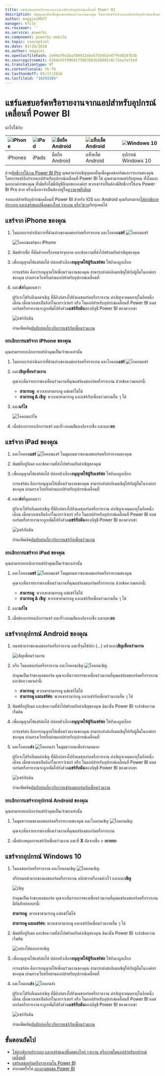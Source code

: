 ```yaml
---
title: แชร์แดชบอร์ดหรือรายงานจากแอปสำหรับอุปกรณ์เคลื่อนที่ Power BI
description: เชิญบุคคลอื่นเพื่อดูแดชบอร์ดและรายงานของคุณ โดยการแชร์ลิงก์จากแอปสำหรับอุปกรณ์เคลื่อนที่ Power BI เรียนรู้วิธีการ
author: maggiesMSFT
manager: kfile
ms.reviewer: ''
ms.service: powerbi
ms.component: powerbi-mobile
ms.topic: conceptual
ms.date: 03/20/2018
ms.author: maggies
ms.openlocfilehash: 2e09af0a2baf00932ebe57d34b2e47f6d0287b3b
ms.sourcegitcommit: 638de55f996d177063561b36d95c8c71ea7af3ed
ms.translationtype: HT
ms.contentlocale: th-TH
ms.lasthandoff: 05/17/2018
ms.locfileid: "34293386"
---
```

# <a name="share-a-dashboard-or-report-from-the-power-bi-mobile-apps"></a>แชร์แดชบอร์ดหรือรายงานจากแอปสำหรับอุปกรณ์เคลื่อนที่ Power BI
นำไปใช้กับ:

| ![iPhone](media/mobile-share-dashboard-from-the-mobile-apps/iphone-logo-50-px.png) | ![iPad](media/mobile-share-dashboard-from-the-mobile-apps/ipad-logo-50-px.png) | ![มือถือ Android](media/mobile-share-dashboard-from-the-mobile-apps/android-phone-logo-50-px.png) | ![แท็บเล็ต Android](media/mobile-share-dashboard-from-the-mobile-apps/android-tablet-logo-50-px.png) | ![Windows 10](media/mobile-share-dashboard-from-the-mobile-apps/win-10-logo-50-px.png) |
|:--- |:--- |:--- |:--- |:--- |
| iPhones |iPads |มือถือ Android |แท็บเล็ต Android |อุปกรณ์ Windows 10 |

ด้วย[สิทธิ์การใช้งาน Power BI Pro](service-free-vs-pro.md) คุณสามารถเชิญบุคคลอื่นเพื่อดูแดชบอร์ดและรายงานของคุณ โดยการแชร์ลิงก์จากแอปสำหรับอุปกรณ์เคลื่อนที่ Power BI ได้ คุณสามารถแชร์กับทุกคน ทั้งในและนอกองค์กรของคุณ ทั้งมีหรือไม่มีบัญชีอีเมลขององค์กร พวกเขาจำเป็นต้องมีสิทธิ์การใช้งาน Power BI Pro ด้วย หรือเนื้อหาจำเป็นต้องอยู่ใน[ความจุพรีเมียม](service-premium.md)

จากแอปสำหรับอุปกรณ์เคลื่อนที่ Power BI สำหรับ iOS และ Android คุณยังสามารถ[ใส่คำอธิบายประกอบ และแชร์สแนปช็อตของไทล์ รายงาน หรือวิชวล](mobile-annotate-and-share-a-tile-from-the-mobile-apps.md)กับทุกคนได้ 

## <a name="share-from-your-iphone"></a>แชร์จาก iPhone ของคุณ
1. ในแถบการดำเนินการที่ด้านล่างของแดชบอร์ดหรือรายงาน แตะไอคอน**แชร์** ![ไอคอนแชร์](media/mobile-share-dashboard-from-the-mobile-apps/power-bi-iphone-share-dashboard-icon.png)
   
   ![ไอคอนแชร์ของ iPhone](media/mobile-share-dashboard-from-the-mobile-apps/power-bi-iphone-dashboard-invite.png)
2. พิมพ์รายชื่อ ที่คั่นด้วยเครื่องหมายจุลภาค และข้อความที่ส่งไปพร้อมกับคำเชิญของคุณ
3. เพื่ออนุญาตให้แชร์ต่อได้ ปล่อยตัวเลือก**อนุญาตให้ผู้รับแชร์ต่อ** ให้ยังคงถูกเลือก
   
   การแชร์ต่อ คือการอนุญาตให้เพื่อนร่วมงานของคุณ สามารถส่งต่ออีเมลเชิญให้กับผู้อื่นในองค์กรของคุณ ผ่านทางเว็บหรือผ่านแอปสำหรับอุปกรณ์เคลื่อนที่
5. แตะ**ส่ง**ที่มุมบนขวา
   
   ผู้รับจะได้รับอีเมลคำเชิญ ที่มีลิงก์ตรงไปยังแดชบอร์ดหรือรายงาน คำเชิญจะหมดอายุในอีกหนึ่งเดือน เมื่อพวกเขาเปิดลิงก์ในเบราว์เซอร์ หรือ ในแอปสำหรับอุปกรณ์เคลื่อนที่ Power BI แดชบอร์ดหรือรายงานจะถูกเพิ่มไปยังส่วน**แชร์กับฉัน**ของบัญชี Power BI ของพวกเขา
   
   ![แชร์กับฉัน](media/mobile-share-dashboard-from-the-mobile-apps/power-bi-iphone-shared-with-me-left-nav.png)
   
   อ่านเพิ่มเติม[บันทึกย่อเกี่ยวกับการแชร์กับเพื่อนร่วมงาน](service-share-dashboards.md)

### <a name="unshare-from-your-iphone"></a>ยกเลิกการแชร์จาก iPhone ของคุณ
คุณสามารถยกเลิกการแชร์ถ้าคุณเป็นเจ้าของเท่านั้น

1. ในแถบการดำเนินการที่ด้านล่างของแดชบอร์ดหรือรายงาน แตะไอคอน**แชร์** ![ไอคอนแชร์](media/mobile-share-dashboard-from-the-mobile-apps/power-bi-iphone-share-dashboard-icon.png)
2. แตะ**เชิญเพื่อนร่วมงาน**
   
   คุณจะเห็นรายการของเพื่อนร่วมงานที่คุณแชร์แดชบอร์ดหรือรายงาน ด้วยข้อความเหล่านี้:
   
   * **สามารถดู**: พวกเขาสามารถดู แต่แชร์ไม่ได้
   * **สามารถดู & เชิญ**: พวกเขาสามารถดู และแชร์กับเพื่อนร่วมงานอื่น ๆ ได้
1. แตะ**แก้ไข**
   
    ![ไอคอนแก้ไข](media/mobile-share-dashboard-from-the-mobile-apps/power-bi-iphone-edit-invite-dashboard.png)
4. เมื่อต้องการยกเลิกการแชร์ แตะที่วงกลมสีแดงถัดจากชื่อ และแตะ**ลบ**

## <a name="share-from-your-ipad"></a>แชร์จาก iPad ของคุณ
1. แตะไอคอน**แชร์** ![ไอคอนแชร์](media/mobile-share-dashboard-from-the-mobile-apps/pbi_ipad_shareiconblk.png) ในมุมบนขวาของแดชบอร์ดหรือรายงานของคุณ
2. พิมพ์ที่อยู่อีเมล และข้อความที่ส่งไปพร้อมกับคำเชิญของคุณ
3. เพื่ออนุญาตให้แชร์ต่อได้ ปล่อยตัวเลือก**อนุญาตให้ผู้รับแชร์ต่อ** ให้ยังคงถูกเลือก
   
   การแชร์ต่อ คือการอนุญาตให้เพื่อนร่วมงานของคุณ สามารถส่งต่ออีเมลเชิญให้กับผู้อื่นในองค์กรของคุณ ผ่านทางเว็บหรือผ่านแอปสำหรับอุปกรณ์เคลื่อนที่ 

4. แตะ**ส่ง**ที่มุมบนขวา
   
   ผู้รับจะได้รับอีเมลคำเชิญ ที่มีลิงก์ตรงไปยังแดชบอร์ดหรือรายงาน คำเชิญจะหมดอายุในอีกหนึ่งเดือน เมื่อพวกเขาเปิดลิงก์ในเบราว์เซอร์ หรือ ในแอปสำหรับอุปกรณ์เคลื่อนที่ Power BI แดชบอร์ดหรือรายงานจะถูกเพิ่มไปยังส่วน**แชร์กับฉัน**ของบัญชี Power BI ของพวกเขา
   
   ![แชร์กับฉัน](media/mobile-share-dashboard-from-the-mobile-apps/power-bi-iphone-shared-with-me-left-nav.png)
   
   อ่านเพิ่มเติม[บันทึกย่อเกี่ยวกับการแชร์กับเพื่อนร่วมงาน](service-share-dashboards.md)

### <a name="unshare-from-your-ipad"></a>ยกเลิกการแชร์จาก iPad ของคุณ
คุณสามารถยกเลิกการแชร์ถ้าคุณเป็นเจ้าของเท่านั้น

1. แตะไอคอน**แชร์** ![ไอคอนแชร์](media/mobile-share-dashboard-from-the-mobile-apps/pbi_ipad_shareiconblk.png) ในมุมบนขวาของแดชบอร์ดหรือรายงานของคุณ
   
   คุณจะเห็นรายการของเพื่อนร่วมงานที่คุณแชร์แดชบอร์ดหรือรายงาน ด้วยข้อความเหล่านี้:
   
   * **สามารถดู**: พวกเขาสามารถดู แต่แชร์ไม่ได้
   * **สามารถดู & เชิญ**: พวกเขาสามารถดู และแชร์กับเพื่อนร่วมงานอื่น ๆ ได้
2. แตะ**แก้ไข**
3. เมื่อต้องการยกเลิกการแชร์ แตะที่วงกลมสีแดงถัดจากชื่อ และแตะ**ลบ**

## <a name="share-from-your-android-device"></a>แชร์จากอุปกรณ์ Android ของคุณ
1. บนหน้าแรกของแดชบอร์ดหรือรายงาน แตะที่จุดไข่ปลา (...) แล้วแตะ**เชิญเพื่อนร่วมงาน**
   
   ![เชิญเพื่อนร่วมงาน](media/mobile-share-dashboard-from-the-mobile-apps/power-bi-android-tablet-share-dashboard.png)
2. หรือ ในแดชบอร์ดหรือรายงาน แตะไอคอนเชิญ ![ไอคอนเชิญ](media/mobile-share-dashboard-from-the-mobile-apps/power-bi-android-invite-icon.png).

    ถ้าคุณเป็นเจ้าของแดชบอร์ด คุณจะเห็นรายการของเพื่อนร่วมงานที่คุณแชร์แดชบอร์ดหรือรายงาน และข้อความเหล่านี้:

    -   **สามารถดู**: พวกเขาสามารถดู แต่แชร์ไม่ได้
    -   **สามารถดู และแชร์ต่อ**: พวกเขาสามารถดู และแชร์กับเพื่อนร่วมงานอื่น ๆ ได้

1. พิมพ์ที่อยู่อีเมล และข้อความที่ส่งไปพร้อมกับคำเชิญของคุณ มิฉะนั้น Power BI จะส่งข้อความเริ่มต้น
2. เพื่ออนุญาตให้แชร์ต่อได้ ปล่อยตัวเลือก**อนุญาตให้ผู้รับแชร์ต่อ** ให้ยังคงถูกเลือก
   
   การแชร์ต่อ คือการอนุญาตให้เพื่อนร่วมงานของคุณ สามารถส่งต่ออีเมลเชิญให้กับผู้อื่นในองค์กรของคุณ ผ่านทางเว็บหรือผ่านแอปสำหรับอุปกรณ์เคลื่อนที่
   
1. แตะไอคอน**ส่ง** ![ไอคอนส่ง](media/mobile-share-dashboard-from-the-mobile-apps/pbi_andr_sendplane.png) ในมุมขวาบนเพื่อส่งจดหมาย
   
   ผู้รับจะได้รับอีเมลคำเชิญ ที่มีลิงก์ตรงไปยังแดชบอร์ดหรือรายงาน คำเชิญจะหมดอายุในอีกหนึ่งเดือน เมื่อพวกเขาเปิดลิงก์ในเบราว์เซอร์ หรือ ในแอปสำหรับอุปกรณ์เคลื่อนที่ Power BI แดชบอร์ดหรือรายงานจะถูกเพิ่มไปยังส่วน**แชร์กับฉัน**ของบัญชี Power BI ของพวกเขา
   
   ![แชร์กับฉัน](media/mobile-share-dashboard-from-the-mobile-apps/power-bi-android-shared-with-me-left-nav.png)
   
   อ่านเพิ่มเติม[บันทึกย่อเกี่ยวกับการแชร์แดชบอร์ดกับเพื่อนร่วมงาน](service-share-dashboards.md)

### <a name="unshare-from-your-android-device"></a>ยกเลิกการแชร์จากอุปกรณ์ Android ของคุณ
คุณสามารถยกเลิกการแชร์ถ้าคุณเป็นเจ้าของเท่านั้น

1. ในมุมขวาบนของแดชบอร์ดหรือรายงานของคุณ แตะไอคอนเชิญ ![ไอคอนเชิญ](media/mobile-share-dashboard-from-the-mobile-apps/power-bi-android-invite-icon.png). 
   
   คุณจะเห็นรายการของเพื่อนร่วมงานที่คุณแชร์แดชบอร์ดหรือรายงาน
2. เมื่อต้องหยุดการแชร์กับเพื่อนร่วมงาน แตะที่ **X** ถัดจากชื่อ \> **เอาออก**

## <a name="share-from-your-windows-10-device"></a>แชร์จากอุปกรณ์ Windows 10
1. ในแดชบอร์ดหรือรายงาน แตะไอคอนเชิญ ![ไอคอนเชิญ](media/mobile-share-dashboard-from-the-mobile-apps/pbi_andr_inviteicon.png).
   
   หรือบนหน้าแรกของแดชบอร์ดหรือรายงาน คลิกขวาหรือกดค้างไว้ และแตะ**เชิญ**
   
   ![เชิญ](media/mobile-share-dashboard-from-the-mobile-apps/pbi_win10_sharedash.png)
   
   ถ้าคุณเป็นเจ้าของแดชบอร์ด คุณจะเห็นรายการของเพื่อนร่วมงานที่คุณแชร์แดชบอร์ดหรือรายงาน มีบันทึกย่อเหล่านี้:
   
   **สามารถดู**: พวกเขาสามารถดู แต่แชร์ไม่ได้
   
   **สามารถดู และแชร์ต่อ**: พวกเขาสามารถดู และแชร์กับเพื่อนร่วมงานอื่น ๆ ได้
2. พิมพ์ที่อยู่อีเมล และข้อความที่ส่งไปพร้อมกับคำเชิญของคุณ มิฉะนั้น Power BI จะส่งข้อความเริ่มต้น
   
   ![กล่องโต้ตอบการเชิญ](media/mobile-share-dashboard-from-the-mobile-apps/power-bi-windows-10-share-dashboard.png)
3. เพื่ออนุญาตให้แชร์ต่อได้ ปล่อยตัวเลือก**อนุญาตให้ผู้รับแชร์ต่อ** ให้ยังคงถูกเลือก
   
   การแชร์ต่อ คือการอนุญาตให้เพื่อนร่วมงานของคุณ สามารถส่งต่ออีเมลเชิญให้กับผู้อื่นในองค์กรของคุณ ผ่านทางเว็บหรือผ่านแอปสำหรับอุปกรณ์เคลื่อนที่
   
1. แตะไอคอน**ส่ง** ![ไอคอนส่ง](media/mobile-share-dashboard-from-the-mobile-apps/pbi_win10ph_sendicon.png)
   
   ผู้รับจะได้รับอีเมลคำเชิญ ที่มีลิงก์ตรงไปยังแดชบอร์ดหรือรายงาน คำเชิญจะหมดอายุในอีกหนึ่งเดือน เมื่อพวกเขาเปิดลิงก์ในเบราว์เซอร์ หรือ ในแอปสำหรับอุปกรณ์เคลื่อนที่ Power BI แดชบอร์ดหรือรายงานจะถูกเพิ่มไปยังส่วน**แชร์กับฉัน**ของบัญชี Power BI ของพวกเขา
   
   ![แชร์กับฉัน](media/mobile-share-dashboard-from-the-mobile-apps/power-bi-iphone-shared-with-me-left-nav.png)
   
   อ่านเพิ่มเติม[บันทึกย่อเกี่ยวกับการแชร์กับเพื่อนร่วมงาน](service-share-dashboards.md)

## <a name="next-steps"></a>ขั้นตอนถัดไป
* [ใส่คำอธิบายประกอบ และแชร์สแนปช็อตของไทล์ รายงาน หรือภาพในแอปสำหรับอุปกรณ์เคลื่อนที่](mobile-annotate-and-share-a-tile-from-the-mobile-apps.md)
* [แชร์แดชบอร์ดหรือรายงานใน Power BI](service-share-dashboards.md)
* คำถามหรือไม่ [ลองถามชุมชน Power BI](http://community.powerbi.com/)

